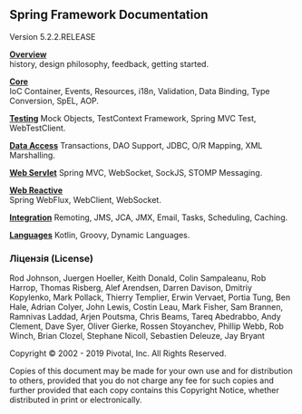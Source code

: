 ## Spring Framework Documentation
Version 5.2.2.RELEASE


**[Overview](overview/index.md)**	
history, design philosophy, feedback, getting started.

**[Core]()**	
IoC Container, Events, Resources, i18n, Validation, Data Binding, Type Conversion, SpEL, AOP.

**[Testing]()**	
Mock Objects, TestContext Framework, Spring MVC Test, WebTestClient.

**[Data Access]()**	
Transactions, DAO Support, JDBC, O/R Mapping, XML Marshalling.

**[Web Servlet]()**	
Spring MVC, WebSocket, SockJS, STOMP Messaging.

**[Web Reactive]()**	
Spring WebFlux, WebClient, WebSocket.

**[Integration]()**
Remoting, JMS, JCA, JMX, Email, Tasks, Scheduling, Caching.

**[Languages]()**
Kotlin, Groovy, Dynamic Languages.

### Ліцензія (License)

Rod Johnson, Juergen Hoeller, Keith Donald, Colin Sampaleanu, Rob Harrop, Thomas Risberg, Alef Arendsen, Darren Davison, Dmitriy Kopylenko, Mark Pollack, Thierry Templier, Erwin Vervaet, Portia Tung, Ben Hale, Adrian Colyer, John Lewis, Costin Leau, Mark Fisher, Sam Brannen, Ramnivas Laddad, Arjen Poutsma, Chris Beams, Tareq Abedrabbo, Andy Clement, Dave Syer, Oliver Gierke, Rossen Stoyanchev, Phillip Webb, Rob Winch, Brian Clozel, Stephane Nicoll, Sebastien Deleuze, Jay Bryant

Copyright © 2002 - 2019 Pivotal, Inc. All Rights Reserved.

Copies of this document may be made for your own use and for distribution to others, provided that you do not charge any fee for such copies and further provided that each copy contains this Copyright Notice, whether distributed in print or electronically.

